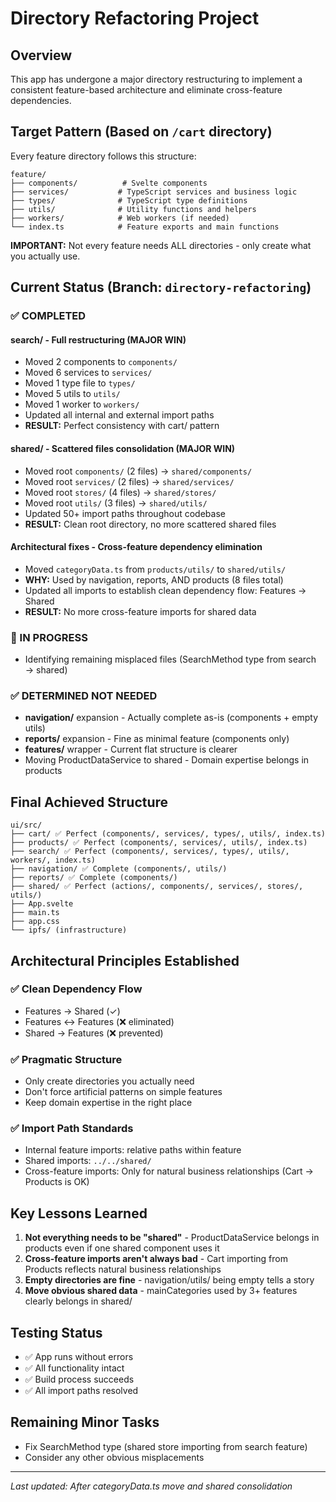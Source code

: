 # Directory Refactoring Project

## Overview
This app has undergone a major directory restructuring to implement a consistent feature-based architecture and eliminate cross-feature dependencies.

## Target Pattern (Based on `/cart` directory)
Every feature directory follows this structure:
```
feature/
├── components/          # Svelte components
├── services/           # TypeScript services and business logic
├── types/              # TypeScript type definitions
├── utils/              # Utility functions and helpers
├── workers/            # Web workers (if needed)
└── index.ts            # Feature exports and main functions
```

**IMPORTANT:** Not every feature needs ALL directories - only create what you actually use.

## Current Status (Branch: `directory-refactoring`)

### ✅ COMPLETED

#### **search/** - Full restructuring (MAJOR WIN)
- Moved 2 components to `components/`
- Moved 6 services to `services/`
- Moved 1 type file to `types/`
- Moved 5 utils to `utils/`
- Moved 1 worker to `workers/`
- Updated all internal and external import paths
- **RESULT:** Perfect consistency with cart/ pattern

#### **shared/** - Scattered files consolidation (MAJOR WIN)
- Moved root `components/` (2 files) → `shared/components/`
- Moved root `services/` (2 files) → `shared/services/`  
- Moved root `stores/` (4 files) → `shared/stores/`
- Moved root `utils/` (3 files) → `shared/utils/`
- Updated 50+ import paths throughout codebase
- **RESULT:** Clean root directory, no more scattered shared files

#### **Architectural fixes** - Cross-feature dependency elimination
- Moved `categoryData.ts` from `products/utils/` to `shared/utils/`
- **WHY:** Used by navigation, reports, AND products (8 files total)
- Updated all imports to establish clean dependency flow: Features → Shared
- **RESULT:** No more cross-feature imports for shared data

### 🔄 IN PROGRESS
- Identifying remaining misplaced files (SearchMethod type from search → shared)

### ✅ DETERMINED NOT NEEDED
- **navigation/** expansion - Actually complete as-is (components + empty utils)
- **reports/** expansion - Fine as minimal feature (components only)
- **features/** wrapper - Current flat structure is clearer
- Moving ProductDataService to shared - Domain expertise belongs in products

## Final Achieved Structure
```
ui/src/
├── cart/ ✅ Perfect (components/, services/, types/, utils/, index.ts)
├── products/ ✅ Perfect (components/, services/, utils/, index.ts)  
├── search/ ✅ Perfect (components/, services/, types/, utils/, workers/, index.ts)
├── navigation/ ✅ Complete (components/, utils/)
├── reports/ ✅ Complete (components/)
├── shared/ ✅ Perfect (actions/, components/, services/, stores/, utils/)
├── App.svelte
├── main.ts
├── app.css
└── ipfs/ (infrastructure)
```

## Architectural Principles Established

### ✅ Clean Dependency Flow
- Features → Shared (✓)
- Features ↔ Features (❌ eliminated)
- Shared → Features (❌ prevented)

### ✅ Pragmatic Structure
- Only create directories you actually need
- Don't force artificial patterns on simple features
- Keep domain expertise in the right place

### ✅ Import Path Standards
- Internal feature imports: relative paths within feature
- Shared imports: `../../shared/`
- Cross-feature imports: Only for natural business relationships (Cart → Products is OK)

## Key Lessons Learned

1. **Not everything needs to be "shared"** - ProductDataService belongs in products even if one shared component uses it
2. **Cross-feature imports aren't always bad** - Cart importing from Products reflects natural business relationships
3. **Empty directories are fine** - navigation/utils/ being empty tells a story
4. **Move obvious shared data** - mainCategories used by 3+ features clearly belongs in shared/

## Testing Status
- ✅ App runs without errors
- ✅ All functionality intact  
- ✅ Build process succeeds
- ✅ All import paths resolved

## Remaining Minor Tasks
- Fix SearchMethod type (shared store importing from search feature)
- Consider any other obvious misplacements

---
*Last updated: After categoryData.ts move and shared consolidation*